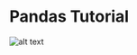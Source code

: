 # Pandas Tutorial
![alt text](https://www.google.com/url?sa=i&url=https%3A%2F%2Fpythondunyasi.com%2Fyapay-zeka-kutuphanesi-pandas-kurulumu%2F&psig=AOvVaw0GXdSqk2gDfc-iJVL0hwuf&ust=1648032934862000&source=images&cd=vfe&ved=0CAgQjRxqFwoTCIjE26PH2fYCFQAAAAAdAAAAABAI)
